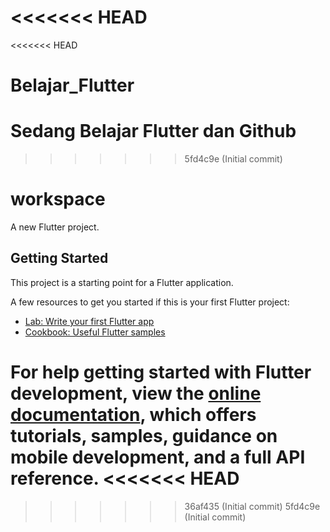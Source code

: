 <<<<<<< HEAD
=======
<<<<<<< HEAD
# Belajar_Flutter
Sedang Belajar Flutter dan Github
=======
>>>>>>> 5fd4c9e (Initial commit)
# workspace

A new Flutter project.

## Getting Started

This project is a starting point for a Flutter application.

A few resources to get you started if this is your first Flutter project:

- [Lab: Write your first Flutter app](https://docs.flutter.dev/get-started/codelab)
- [Cookbook: Useful Flutter samples](https://docs.flutter.dev/cookbook)

For help getting started with Flutter development, view the
[online documentation](https://docs.flutter.dev/), which offers tutorials,
samples, guidance on mobile development, and a full API reference.
<<<<<<< HEAD
=======
>>>>>>> 36af435 (Initial commit)
>>>>>>> 5fd4c9e (Initial commit)
